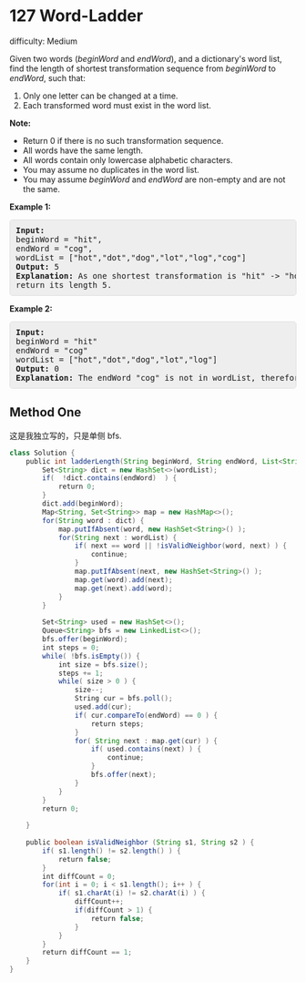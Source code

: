 # 127 Word-Ladder 
 
difficulty: Medium 
 
<style>
        section pre{
          background-color: #eee;
          border: 1px solid #ddd;
          padding:10px;
          border-radius: 5px;
        }
      </style>
<section>
<div><p>Given two words (<em>beginWord</em> and <em>endWord</em>), and a dictionary's word list, find the length of shortest transformation sequence from <em>beginWord</em> to <em>endWord</em>, such that:</p>
<ol>
	<li>Only one letter can be changed at a time.</li>
	<li>Each transformed word must exist in the word list.</li>
</ol>
<p><strong>Note:</strong></p>
<ul>
	<li>Return 0 if there is no such transformation sequence.</li>
	<li>All words have the same length.</li>
	<li>All words contain only lowercase alphabetic characters.</li>
	<li>You may assume no duplicates in the word list.</li>
	<li>You may assume <em>beginWord</em> and <em>endWord</em> are non-empty and are not the same.</li>
</ul>
<p><strong>Example 1:</strong></p>
<pre><strong>Input:</strong>
beginWord = "hit",
endWord = "cog",
wordList = ["hot","dot","dog","lot","log","cog"]
<strong>Output: </strong>5
<strong>Explanation:</strong> As one shortest transformation is "hit" -&gt; "hot" -&gt; "dot" -&gt; "dog" -&gt; "cog",
return its length 5.
</pre>
<p><strong>Example 2:</strong></p>
<pre><strong>Input:</strong>
beginWord = "hit"
endWord = "cog"
wordList = ["hot","dot","dog","lot","log"]
<strong>Output:</strong>&nbsp;0
<strong>Explanation:</strong>&nbsp;The endWord "cog" is not in wordList, therefore no possible<strong>&nbsp;</strong>transformation.
</pre>
<ul>
</ul>
</div></section>
 
 ## Method One 
 这是我独立写的，只是单侧 bfs. 
``` Java
class Solution {
    public int ladderLength(String beginWord, String endWord, List<String> wordList) {
        Set<String> dict = new HashSet<>(wordList);
        if(  !dict.contains(endWord)  ) {
            return 0;
        }
        dict.add(beginWord);
        Map<String, Set<String>> map = new HashMap<>();
        for(String word : dict) {
            map.putIfAbsent(word, new HashSet<String>() );
            for(String next : wordList) {
                if( next == word || !isValidNeighbor(word, next) ) {
                    continue;
                }
                map.putIfAbsent(next, new HashSet<String>() );
                map.get(word).add(next);
                map.get(next).add(word);
            }
        }
        
        Set<String> used = new HashSet<>();
        Queue<String> bfs = new LinkedList<>();
        bfs.offer(beginWord);
        int steps = 0;
        while( !bfs.isEmpty()) {
            int size = bfs.size();
            steps += 1;
            while( size > 0 ) {
                size--;
                String cur = bfs.poll();
                used.add(cur);
                if( cur.compareTo(endWord) == 0 ) {
                    return steps;
                }
                for( String next : map.get(cur) ) {
                    if( used.contains(next) ) {
                        continue;
                    }
                    bfs.offer(next);
                }
            }
        }
        return 0;
        
    }
    
    public boolean isValidNeighbor (String s1, String s2 ) {
        if( s1.length() != s2.length() ) {
            return false;
        }
        int diffCount = 0;
        for(int i = 0; i < s1.length(); i++ ) {
            if( s1.charAt(i) != s2.charAt(i) ) {
                diffCount++;
                if(diffCount > 1) {
                    return false;
                }
            }
        }
        return diffCount == 1;
    }
}
​
```